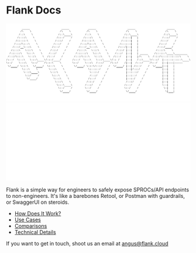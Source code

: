 # Flank Docs

![ASCII](assets/flank-ascii-text-black.png#only-light)
![ASCII](assets/flank-ascii-text.png#only-dark)

Flank is a simple way for engineers to safely expose SPROCs/API endpoints to non-engineers. It's like a barebones Retool, or Postman with guardrails, or SwaggerUI on steroids.

<!-- - [Quickstart](quickstarts/jupyter-fastapi.md)  -->
- [How Does It Work?](how-does-it-work.md)
- [Use Cases](use-cases.md)
- [Comparisons](comparisons/all-comparisons.md)
- [Technical Details](integrations/all-integrations.md)

If you want to get in touch, shoot us an email at angus@flank.cloud

